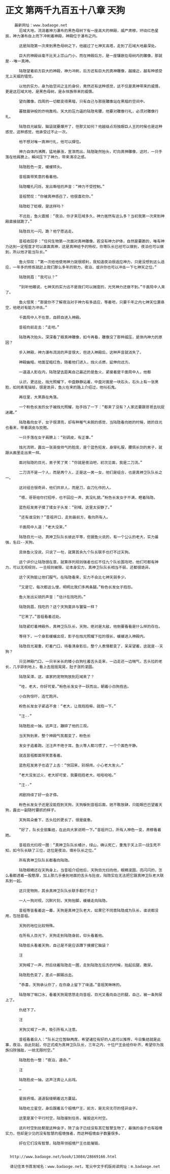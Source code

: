 # 正文 第两千九百五十八章 天狗
        最新网址：www.badaoge.net
          厄域大地，流淌着神力瀑布的黑色母树下有一座高大的神殿，威严肃穆，环绕红色星辰，神力瀑布自上而下冲刷着神殿，神殿位于瀑布之内。
      
          这是陆隐第一次来到黑色母树之下，他越过了七神天高塔，走到了厄域大地最深处。
      
          巨大的神殿丝毫不比天上宗山门小，而在神殿后方，是一座镶嵌在母树内的雕像，那就是--唯一真神。
      
          陆隐望着前方巨大的神殿，神力冲刷，后方还有巨大的真神雕像，越接近，越有种感受无上天威的错觉。
      
          以他的实力，身为始空间之主的身份，竟然还有这种感觉，这不仅是真神带来的威慑，更是这厄域大地，是黑色母树，是永恒族带来的威慑。
      
          望向雕像，四周的一切都变得黑暗，只有自己与那座雕像站在黑暗的空间中。
      
          暮鼓晨钟般的炸响轰鸣，天大的压力逼的陆隐弯腰，他要对雕像行礼，必须对雕像行礼。
      
          陆隐目光龇裂，脑袋就要爆开了，但那又如何？他越级点将独眼巨人王的时候也是这种感觉，这种感觉，他承受过不止一次。
      
          他不想对唯一真神行礼，他可以撑住。
      
          神力自体内沸腾，猛地暴涨，宣泄而出，陆隐陡然抬头，盯向真神雕像，这时，一只手落在他肩膀上，瞬间压下了神力，带来清凉之感。
      
          陆隐脸色一变，缓缓转头。
      
          昔祖面带笑意的看着他。
      
          陆隐瞳孔闪烁，发出嘶哑的声音：“神力不受控制。”
      
          昔祖赞叹：“你被真神感召了，他很喜欢你。”
      
          陆隐眨了眨眼，是这样吗？
      
          不远处，鱼火震撼：“夜泊，你才来厄域多久，神力居然有这么多？当初我第一次来到神殿直接就跪了。”
      
          陆隐目光一闪，跪？他宁愿逃走。
      
          昔祖收回手：“任何生物第一次面对真神雕像，若没有神力护体，自然是要跪的，唯有神力达到一定程度才可以直面真神，这是真神给予的特权，你等队长已经可以做到，夜泊也可以做到，所以他才能当队长。”
      
          鱼火惊叹：“第一次给他使用神力就很顺利，我知道夜泊很适应神力，只是没想到这么适应，一年多的修炼就赶上我们那么多年的努力，夜泊，或许你也可以冲击一下七神天之位。”
      
          陆隐挑眉：“我可以？”
      
          “别听他瞎说，七神天的实力远不是我们可以揣度的，光凭神力还做不到。”千面局中人来了。
      
          鱼火怪笑：“那是你不了解夜泊对于神力有多适应，等着吧，只要千年之内七神天位置悬空，他绝对有能力冲击。”
      
          千面局中人不在意，自顾自进入神殿。
      
          昔祖向前走去：“走吧。”
      
          陆隐再次抬头，深深看了眼真神雕像，如今再看，雕像没了那种威压，是体内神力的原因？
      
          步入神殿，神力瀑布流淌的声音很大，但进入神殿后，这种声音就消失了。
      
          神殿幽暗，地面呈暗红色，随着他们进入，烛火点燃，延伸向远方。
      
          一道道人影在内，陆隐望去距离自己最近的是鱼火，紧接着是千面局中人，他都
      
          认识，更远处，烛光照耀下，中盘静静站着，中盘对面是一块石头，石头上有一张黑脸，如同素笔描绘，很是诡异，鱼火在来的路上介绍过，他叫石鬼。
      
          再往里，大黑靠在角落。
      
          一个粉色长发的女子被烛光照耀，抬手挡了一下：“都来了没有？人家还要跟哥哥去玩捉迷藏。”
      
          陆隐看向女子，女子很漂亮，却有种稚气未脱的感觉，当陆隐看向她的时候，她的目光也看来，带着调皮与狡黠。
      
          一只手落在女子肩膀上：“别调皮，有正事。”
      
          烛光流转，露出一张英俊帅气的脸庞，是个蓝色短发，身穿礼服，腰佩长剑的男子，就跟从画里走出来一样。
      
          面对陆隐的目光，男子笑了笑：“你就是夜泊吧，初次见面，我是二刀流。”
      
          二刀流不是一个人，而是两个人，正是这一男一女，他们是组合，也是真神卫队队长之一。
      
          这对组合很奇异，他们并非人，而是刀，由刀化作的人。
      
          “喂，哥哥给你打招呼，也不回应一声，真没礼貌。”粉色长发女子不满，瞪着陆隐。
      
          蓝色短发男子揉了揉女子头发：“别喊，这里太安静了。”
      
          “还有谁没到？”昔祖开口，走到最前方，看向所有人。
      
          千面局中人道：“老大没来。”
      
          陆隐目光一动，真神卫队队长彼此平等，但据鱼火说的，有一个公认的老大，实力最强，名曰--天狗。
      
          具体鱼火没说，只说了一句，就算其余九个队长联手也打不过天狗。
      
          这个评价让陆隐很在意，就算序列规则强者也扛不住九个队长围攻吧，他们可都有神力，可以无视规则，一旦规则被限，论本身实力，真神卫队队长相当不弱，还都很诡异。
      
          这个天狗能让他们服气，在陆隐看来，实力不会比七神天弱多少。
      
          “又是它，每次都这么慢，明明比我们多两条腿。”粉色长发女子抱怨。
      
          鱼火发出尖锐的声音：“估计在找吃的。”
      
          陆隐挑眉，找吃的？这个天狗莫非与饕餮一样？
      
          “它来了。”昔祖看着远处。
      
          陆隐紧盯着神殿外，真神卫队队长，天狗，绝对是大敌，他倒要看看是什么样的存在。
      
          等待下，一个身影缓缓出现，影子在烛光照耀下拉的很长，缓缓进入神殿内。
      
          陆隐目光凝重，盯着门口，待看清身影后，整个人表情都变了，呆呆望着，这就是--天狗？
      
          只见神殿门口，一只半米长的矮小白狗吐着舌头走来，一边走还一边喘气，舌头拉的老长，几乎舔到地上，看上去摇摇晃晃，肚子涨的滚圆。
      
          陆隐呆滞，这，谁家的宠物狗放到厄域来了？
      
          “哇，老大，你好可爱。”粉色长发女子一跃而出，朝着小白狗抱去。
      
          小白狗惊吓，连忙跑开。
      
          粉色长发女子紧追不舍：“老大，让我抱抱嘛，就抱一下。”
      
          “汪--”
      
          陆隐脸皮一抽，这声汪，蹦碎了他的三观。
      
          当天狗到来，整个神殿气氛都变了，粉色长
      
          发女子追着跑，汪汪声不绝于耳，鱼火等人都习惯了，一个个面色平静。
      
          就连昔祖都面带笑意看着。
      
          蓝色短发男子也追了上去：“快回来，别胡闹，小心老大发火。”
      
          “老大没发过火，老大好可爱，我要抱抱老大，哈哈哈哈。”
      
          “汪--”
      
          闹剧持续了好一会才停。
      
          粉色长发女子还是没能抱到天狗，天狗躲到昔祖后面，她不敢放肆，只能眼巴巴望着天狗，露出一副随时要抓的样子。
      
          天狗耳朵垂下，舌头拉的更长了，很是疲惫。
      
          “好了，队长全部集结，在此向大家说明一下。”昔祖开口，所有人神色一变，肃穆看着她。
      
          昔祖目光扫视一圈：“真神卫队队长橘计，绿山，确认死亡，重鬼于天上宗一战生死不知，如今队长缺了三位，这位是夜泊，填补队长之位。”
      
          所有真神卫队队长都看向陆隐。
      
          陆隐眼睛还在天狗身上，当昔祖介绍他后，天狗目光扫向他，眼睛滚圆，亮闪闪的，怎么看都透着一股憨厚，加上那几乎垂到地面的舌头与肚皮，陆隐实在无法把它跟真神卫队老大联系到一起。
      
          这只宠物狗，其余真神卫队队长联手都打不过？
      
          一人一狗对视，沉默片刻，天狗抬脚，缓缓走向陆隐。
      
          昔祖等皆看着这一幕，天狗是真神卫队老大，如果它不同意陆隐成为队长，谁说都没用，包括昔祖。
      
          天狗的地位比较特殊。
      
          在所有人目光下，天狗走到陆隐身前，仰头看着他。
      
          陆隐低头看着天狗，自己是不是应该蹲下摸摸它脑袋？
      
          汪
      
          天狗喊了一声，然后绕着陆隐走一圈，走到陆隐左后方的时候，抬起后腿，撒尿。
      
          陆隐脸色变了，差点一脚踢出去。
      
          “恭喜，天狗承认你了，在你身上留下了味道。”昔祖笑眯眯的。
      
          陆隐咽了咽口水，看着天狗晃悠悠走向昔祖，目光又看向自己的腿，自己，被一条狗尿上了。
      
          仇结下了。
      
          汪
      
          天狗又喊了一声，吸引所有人注意。
      
          昔祖看着众人：“队长之位暂缺两席，希望诸位有好的人选可以推荐，今日集结就是此事，夜泊，自此刻起，你正式成为真神卫队队长，三年之内，十位尸王会给你补齐，希望你为我族扫除强敌，一统无限时空。”
      
          陆隐脸色一整：“夜泊，遵命。”
      
          汪
      
          陆隐脸皮一抽，这声汪真让人出戏。
      
          …
      
          星辰坍塌，道道裂缝朝着远方蔓延。
      
          陆隐屹立星空，身后跟着五个祖境尸王，前方，是无穷无尽的怪异虫子。
      
          这里是某个平行时空，陆隐接到任务，摧毁这片时空。
      
          这片时空到处都是这种虫子，除了虫子已经没有其它智慧生物了，最强的虫子也有祖境实力，但却是少见的没有智慧的祖境强者，而这种祖境虫子数量很多。
      
          好在它们没有智慧，陆隐带领祖境尸王也能摧毁。
      
      
      http://www.badaoge.net/book/13084/28669166.html
      
      请记住本书首发域名：www.badaoge.net。笔尖中文手机版阅读网址：m.badaoge.net